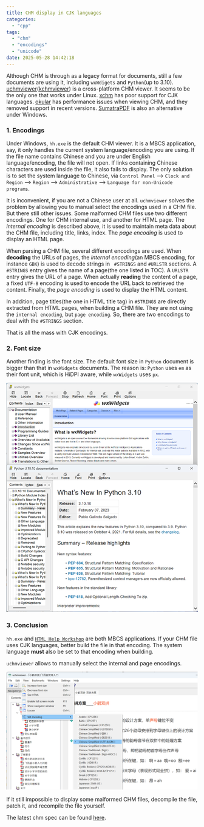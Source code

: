 ```yaml
---
title: CHM display in CJK languages
categories:
  - "cpp"
tags: 
  - "chm"
  - "encodings"
  - "unicode"
date: 2025-05-28 14:42:18
---
```


Although CHM is through as a legacy format for documents, still a few documents are using it, including `wxWdigets` and `Python`(up to 3.10). [uchmviewer](https://github.com/eBookProjects/uChmViewer)([kchmviewer](https://github.com/gyunaev/kchmviewer)) is a cross-platform CHM viewer. It seems to be the only one that works under Linux. [xchm](https://github.com/rzvncj/xCHM) has poor support for CJK languages. [okular](https://github.com/KDE/okular) has performance issues when viewing CHM, and they removed support in recent versions. [SumatraPDF](https://github.com/sumatrapdfreader/sumatrapdf) is also an alternative under Windows.

### 1. Encodings

Under Windows, `hh.exe` is the default CHM viewer. It is a MBCS application, say, it only handles the current system language/encoding you are using. If the file name contains Chinese and you are under English language/encoding, the file will not open. If links containing Chinese characters are used inside the file, it also fails to display. The only solution is to set the system language to Chinese, via `Control Panel` --> `Clock and Region` --> `Region` --> `Administrative` --> `Language for non-Unicode programs`.

It is inconvenient, if you are not a Chinese user at all. `uchmviewer` solves the problem by allowing you to manual select the encodings used in a CHM file. But there still other issues. Some malformed CHM files use two different encodings. One for CHM internal use, and another for HTML page. The *internal encoding* is described above, it is used to maintain meta data about the CHM file, including title, links, index. The *page encoding* is used to display an HTML page.

When parsing a CHM file, several different encodings are used. When **decoding** the URLs of pages, the *internal encoding*(an MBCS encoding, for instance `GBK`) is used to decode strings in ` #STRINGS` and `#URLSTR` sections. A `#STRINGS` entry gives the name of a page(the one listed in TOC). A `URLSTR` entry gives the URL of a page. When actually **reading** the content of a page, a fixed `UTF-8` encoding is used to encode the URL back to retrieved the content. Finally, the *page encoding* is used to display the HTML content.

In addition, page titles(the one in HTML title tag) in `#STRINGS` are directly extracted from HTML pages, when building a CHM file. They are not using the `internal encoding`, but `page encoding`. So, there are two encodings to deal with the `#STRINGS` section.

That is all the mass with CJK encodings.

### 2. Font size

Another finding is the font size. The default font size in `Python` document is bigger than that in `wxWidgets` documents. The reason is: `Python` uses `em` as their font unit, which is HiDPI aware, while `wxWidgets` uses `px`.

![chm_wxwidgets_vs_python.png](../../images/2025/chm_wxwidgets_vs_python.png)

### 3. Conclusion

`hh.exe` and [`HTML Help Workshop`](https://learn.microsoft.com/en-us/previous-versions/windows/desktop/htmlhelp/microsoft-html-help-downloads) are both MBCS applications. If your CHM file uses CJK languages, better build the file in that encoding. The system language **must** also be set to that encoding when building.

`uchmviewer` allows to manually select the internal and page encodings. 

![chm_encoding_utf8_gbk](../../images/2025/chm_encoding_utf8_gbk.png)

If it still impossible to display some malformed CHM files, decompile the file, patch it, and recompile the file yourself. 

The latest chm spec can be found [here](https://www.nongnu.org/chmspec/latest/).
